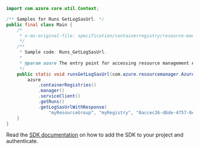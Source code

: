```java
import com.azure.core.util.Context;

/** Samples for Runs GetLogSasUrl. */
public final class Main {
    /*
     * x-ms-original-file: specification/containerregistry/resource-manager/Microsoft.ContainerRegistry/preview/2019-06-01-preview/examples/RunsGetLogSasUrl.json
     */
    /**
     * Sample code: Runs_GetLogSasUrl.
     *
     * @param azure The entry point for accessing resource management APIs in Azure.
     */
    public static void runsGetLogSasUrl(com.azure.resourcemanager.AzureResourceManager azure) {
        azure
            .containerRegistries()
            .manager()
            .serviceClient()
            .getRuns()
            .getLogSasUrlWithResponse(
                "myResourceGroup", "myRegistry", "0accec26-d6de-4757-8e74-d080f38eaaab", Context.NONE);
    }
}
```

Read the [SDK documentation](https://github.com/Azure/azure-sdk-for-java/blob/azure-resourcemanager_2.15.0/sdk/resourcemanager/azure-resourcemanager/README.md) on how to add the SDK to your project and authenticate.
